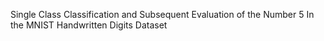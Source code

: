Single Class Classification and Subsequent Evaluation of the Number 5 In the MNIST Handwritten Digits Dataset
